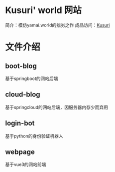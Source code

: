 # Kusuri' world 网站
简介：模仿yamai.world的拙劣之作
成品访问：[Kusuri](https://www.kusuri.world)

# 文件介绍

## boot-blog
基于springboot的网站后端

## cloud-blog
基于springcloud的网站后端，因服务器内存少而弃用

## login-bot
基于python的身份验证机器人

## webpage
基于vue3的网站前端
